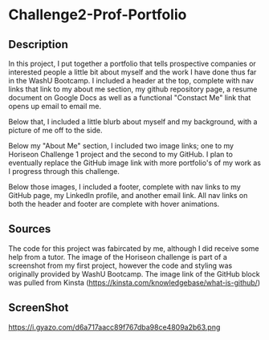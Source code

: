 # Challenge2-Prof-Portfolio

## Description
In this project, I put together a portfolio that tells prospective companies or interested people a little bit about myself and the work I have done thus far in the WashU Bootcamp. I included a header at the top, complete with nav links that link to my about me section, my github repository page, a resume document on Google Docs as well as a functional "Constact Me" link that opens up email to email me. 

Below that, I included a little blurb about myself and my background, with a picture of me off to the side. 

Below my "About Me" section, I included two image links; one to my Horiseon Challenge 1 project and the second to my GitHub. I plan to eventually replace the GitHub image link with more portfolio's of my work as I progress through this challenge. 

Below those images, I included a footer, complete with nav links to my GitHub page, my LinkedIn profile, and another email link. All nav links on both the header and footer are complete with hover animations.

## Sources

The code for this project was fabircated by me, although I did receive some help from a tutor. The image of the Horiseon challenge is part of a screenshot from my first project, however the code and styling was originally provided by WashU Bootcamp. The image link of the GitHub block was pulled from Kinsta (https://kinsta.com/knowledgebase/what-is-github/)

## ScreenShot

https://i.gyazo.com/d6a717aacc89f767dba98ce4809a2b63.png